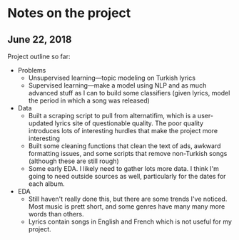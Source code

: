 # Notes on the project
## June 22, 2018
Project outline so far:
- Problems
  - Unsupervised learning&mdash;topic modeling on Turkish lyrics
  - Supervised learning&mdash;make a model using NLP and as much advanced stuff as I can to build some classifiers (given lyrics, model the period in which a song was released)
- Data
  - Built a scraping script to pull from alternatifim, which is a user-updated lyrics site of questionable quality. The poor quality introduces lots of interesting hurdles that make the project more interesting
  - Built some cleaning functions that clean the text of ads, awkward formatting issues, and some scripts that remove non-Turkish songs (although these are still rough)
  - Some early EDA. I likely need to gather lots more data. I think I'm going to need outside sources as well, particularly for the dates for each album.
- EDA
  - Still haven't really done this, but there are some trends I've noticed. Most music is prett short, and some genres have many many more words than others.
  - Lyrics contain songs in English and French which is not useful for my project.
